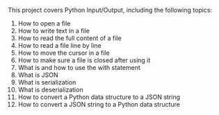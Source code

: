 This project covers Python Input/Output, including the following topics:
1) How to open a file
2) How to write text in a file
3) How to read the full content of a file
4) How to read a file line by line
5) How to move the cursor in a file
6) How to make sure a file is closed after using it
7) What is and how to use the with statement
8) What is JSON
9) What is serialization
10) What is deserialization
11) How to convert a Python data structure to a JSON string
12) How to convert a JSON string to a Python data structure
